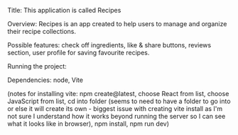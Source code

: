Title: This application is called Recipes

Overview: Recipes is an app created to help users to manage and organize their recipe collections. 

Possible features: check off ingredients, like & share buttons, reviews section, user profile for saving favourite recipes.

Running the project:

Dependencies: node, Vite

(notes for installing vite: npm create@latest, choose React from list, choose JavaScript from list, cd into folder (seems to need to have a folder to go into or else it will create its own - biggest issue with creating vite install as I'm not sure I understand how it works beyond running the server so I can see what it looks like in browser), npm install, npm run dev)

